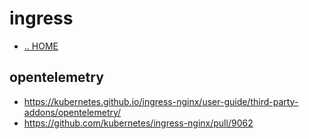 # ingress

- [.. HOME](../../../README.md)

## opentelemetry

- <https://kubernetes.github.io/ingress-nginx/user-guide/third-party-addons/opentelemetry/>
- <https://github.com/kubernetes/ingress-nginx/pull/9062>
